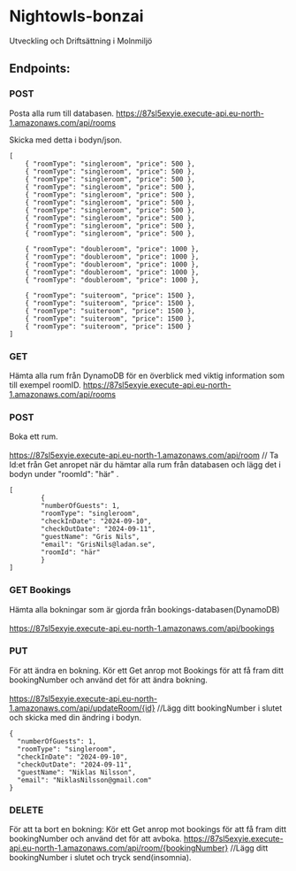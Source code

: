 # Nightowls-bonzai
Utveckling och Driftsättning i Molnmiljö


## Endpoints:


### POST
Posta alla rum till databasen.
https://87sl5exyie.execute-api.eu-north-1.amazonaws.com/api/rooms

Skicka med detta i bodyn/json.
```
[
    { "roomType": "singleroom", "price": 500 },
    { "roomType": "singleroom", "price": 500 },
    { "roomType": "singleroom", "price": 500 },
    { "roomType": "singleroom", "price": 500 },
    { "roomType": "singleroom", "price": 500 },
    { "roomType": "singleroom", "price": 500 },
    { "roomType": "singleroom", "price": 500 },
    { "roomType": "singleroom", "price": 500 },
    { "roomType": "singleroom", "price": 500 },
    { "roomType": "singleroom", "price": 500 },
    
    { "roomType": "doubleroom", "price": 1000 },
    { "roomType": "doubleroom", "price": 1000 },
    { "roomType": "doubleroom", "price": 1000 },
    { "roomType": "doubleroom", "price": 1000 },
    { "roomType": "doubleroom", "price": 1000 },

    { "roomType": "suiteroom", "price": 1500 },
    { "roomType": "suiteroom", "price": 1500 },
    { "roomType": "suiteroom", "price": 1500 },
    { "roomType": "suiteroom", "price": 1500 },
    { "roomType": "suiteroom", "price": 1500 }
]
```

### GET
Hämta alla rum från DynamoDB för en överblick med viktig information som till exempel roomID.
https://87sl5exyie.execute-api.eu-north-1.amazonaws.com/api/rooms

### POST
Boka ett rum.
<br>
<br>
https://87sl5exyie.execute-api.eu-north-1.amazonaws.com/api/room // Ta Id:et från Get anropet när du hämtar alla rum från databasen och lägg det i bodyn under "roomId": "här" .
```
[
		{
		"numberOfGuests": 1,
		"roomType": "singleroom",
		"checkInDate": "2024-09-10",
		"checkOutDate": "2024-09-11",
		"guestName": "Gris Nils",
		"email": "GrisNils@ladan.se",
		"roomId": "här"
		}
]
```

### GET Bookings
Hämta alla bokningar som är gjorda från bookings-databasen(DynamoDB)
<br>
<br>
https://87sl5exyie.execute-api.eu-north-1.amazonaws.com/api/bookings


### PUT
För att ändra en bokning. Kör ett Get anrop mot Bookings för att få fram ditt bookingNumber och använd det för att ändra bokning.
<br>
<br>
https://87sl5exyie.execute-api.eu-north-1.amazonaws.com/api/updateRoom/{id}  //Lägg ditt bookingNumber i slutet och skicka med din ändring i bodyn.

```
{
  "numberOfGuests": 1,
  "roomType": "singleroom",
  "checkInDate": "2024-09-10",
  "checkOutDate": "2024-09-11",
  "guestName": "Niklas Nilsson",
  "email": "NiklasNilsson@gmail.com"
}

```


### DELETE
För att ta bort en bokning: Kör ett Get anrop mot bookings för att få fram ditt bookingNumber och använd det för att avboka.
https://87sl5exyie.execute-api.eu-north-1.amazonaws.com/api/room/{bookingNumber}  //Lägg ditt bookingNumber i slutet och tryck send(insomnia).
